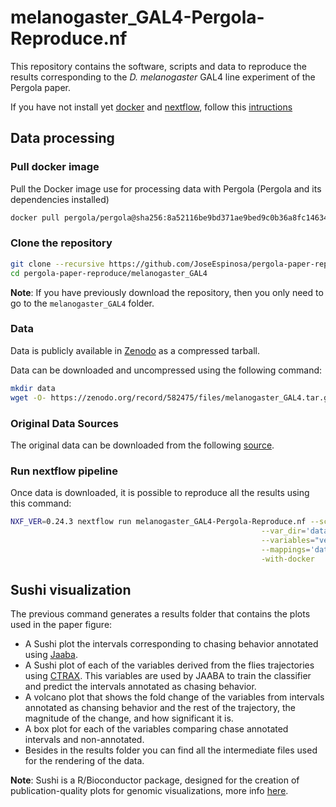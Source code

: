 # melanogaster_GAL4-Pergola-Reproduce.nf

This repository contains the software, scripts and data to reproduce the results corresponding to the *D. melanogaster* GAL4 line experiment of the Pergola paper.

If you have not install yet [docker](https://www.docker.com/) and [nextflow](https://www.nextflow.io/), follow this [intructions](../README.md)

## Data processing

### Pull docker image
Pull the Docker image use for processing data with Pergola (Pergola and its dependencies installed)

```bash
docker pull pergola/pergola@sha256:8a52116be9bd371ae9bed9c0b36a8fc14634a7e14bbc764cc93905d8566e0939
```

### Clone the repository

```bash
git clone --recursive https://github.com/JoseEspinosa/pergola-paper-reproduce.git
cd pergola-paper-reproduce/melanogaster_GAL4
```

**Note**: If you have previously download the repository, then you only need to go to the ``melanogaster_GAL4`` folder.

### Data

Data is publicly available in [Zenodo](https://zenodo.org/) as a compressed tarball.

Data can be downloaded and uncompressed using the following command:

```bash
mkdir data
wget -O- https://zenodo.org/record/582475/files/melanogaster_GAL4.tar.gz | tar xz -C data
```

### Original Data Sources
The original data can be downloaded from the following [source](http://sourceforge.net/projects/jaaba/files/Sample%20Data/sampledata_v0.5.zip/download).

### Run nextflow pipeline
Once data is downloaded, it is possible to reproduce all the results using this command:

```bash
NXF_VER=0.24.3 nextflow run melanogaster_GAL4-Pergola-Reproduce.nf --scores='data/scores/scores_chase.mat' \
                                                        --var_dir='data/perframe/' \
                                                        --variables="velmag" \
                                                        --mappings='data/jaaba2pergola.txt' \
                                                        -with-docker
```


## Sushi visualization

The previous command generates a results folder that contains the plots used in the paper figure:

* A Sushi plot the intervals corresponding to chasing behavior annotated using [Jaaba](http://jaaba.sourceforge.net/).
* A Sushi plot of each of the variables derived from the flies trajectories using [CTRAX](http://ctrax.sourceforge.net/). This variables are used by JAABA to train the classifier and predict the intervals annotated as chasing behavior. 
* A volcano plot that shows the fold change of the variables from intervals annotated as chansing behavior and the rest of the trajectory, the magnitude of the change, and how significant it is.
* A box plot for each of the variables comparing chase annotated intervals and non-annotated.
* Besides in the results folder you can find all the intermediate files used for the rendering of the data.

**Note**: Sushi is a R/Bioconductor package, designed for the creation of publication-quality plots for genomic visualizations, more info [here](https://www.bioconductor.org/packages/release/bioc/html/Sushi.html).
